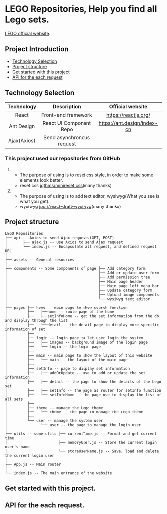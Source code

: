 # LEGO Repositories, Help you find all Lego sets.

[LEGO official website](https://www.lego.com/en-ie).

## Project Introduction
- [Technology Selection](#technology-selection)
- [Project structure](#project-structure)
- [Get started with this project](#get-started-with-this-project)
- [API for the each request](#api-for-the-each-request)

## Technology Selection
|     Technology     |        Description       |                Official website                |
| :----------------: | :----------------------: | :--------------------------------------------: |
|       React        |    Front-end framework   |               https://reactjs.org/             |
|     Ant Design     |  React UI Component Repo |           https://ant.design/index-cn          |
|     Ajax(Axios)    | Send asynchronous request|                                                |

### This project used our repositories from GitHub
1. - The purpose of using is to reset css style, in order to make some elements look better.
   - reset.css [jgthms/minireset.css](https://github.com/jgthms/minireset.css)(many thanks)

2. - The purpose of using is to add text editor, wysiwyg(What you see is what you get).
   - wysiwyg [jpuri/react-draft-wysiwyg](https://github.com/jpuri/react-draft-wysiwyg)(many thanks)

## Project structure

```
LEGO Repositories
├── api -- Axios to send Ajax requests(GET, POST)
│       ├── ajax.js -- Use Axios to send Ajax request
│       └── index.js -- Encapsulate all request, and defined request URL
│
├── assets -- General resources
│
├── components -- Some components of page ├── Add category form
│                                         ├── Add or update user form
│                                         ├── Add permission tree
│                                         ├── Main page header
│                                         ├── Main page left menu bar
│                                         ├── Update category form
│                                         ├── Upload image components
│                                         └── wysiwyg text editor
│
├── pages ├── home -- main page to show search function
│         ├──   ├──home -- route page of the home
│         ├──   ├──setInfoHome -- get the set information from the db and display through the list
│         ├──   └──detail -- the detail page to display more specific information of set
│         ├──        
│         ├── login -- login page to let user login the system       
│         ├──   ├── images -- background image of the login page
│         ├──   └── login -- the login page
│         ├──
│         ├── main -- main page to show the layout of this website
│         ├──   └── main -- the layout of the main page
│         ├──
│         ├── setInfo -- page to display set information
│         ├──   ├── addOrUpdate -- use to add or update the set information
│         ├──   ├── detail -- the page to show the details of the Lego set 
│         ├──   ├── setInfo -- the page as router for setInfo function
│         ├──   └── setInfoHome -- the page use to display the list of all sets
│         ├──
│         ├── theme -- manage the Lego theme
│         ├──   └── theme -- the page to manage the Lego theme
│         ├──
│         └── user -- manage the system user
│               └── user -- the page to manage the login user
│
├── utils -- some utils ├── currentTime.js -- Format and get current time
│                       ├── memoryUser.js -- Store the current login user's name
│                       └── storeUserName.js -- Save, load and delete the current login user
│
├── App.js -- Main router
│
└── index.js -- The main entrance of the website

```

## Get started with this project.

## API for the each request.